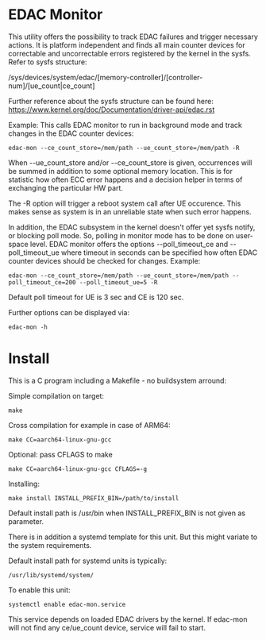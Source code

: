 # EDAC Monitor

This utility offers the possibility to track EDAC failures and trigger
necessary actions. It is platform independent and finds all
main counter devices for correctable and uncorrectable errors
registered by the kernel in the sysfs. Refer to sysfs structure:

/sys/devices/system/edac/[memory-controller]/[controller-num]/[ue_count|ce_count]

Further reference about the sysfs structure can be found here:
https://www.kernel.org/doc/Documentation/driver-api/edac.rst

Example:
This calls EDAC monitor to run in background mode and track changes in
the EDAC counter devices:

	edac-mon --ce_count_store=/mem/path --ue_count_store=/mem/path -R

When --ue_count_store and/or --ce_count_store is given, occurrences will be summed
in addition to some optional memory location. This is for statistic how often
ECC error happens and a decision helper in terms of exchanging the particular HW part.

The -R option will trigger a reboot system call after UE occurence. This makes
sense as system is in an unreliable state when such error happens.

In addition, the EDAC subsystem in the kernel doesn't offer yet sysfs notify, or blocking poll
mode. So, polling in monitor mode has to be done on user-space level.
EDAC monitor offers the options --poll_timeout_ce and --poll_timeout_ue where timeout
in seconds can be specified how often EDAC counter devices should be checked for
changes. Example:

	edac-mon --ce_count_store=/mem/path --ue_count_store=/mem/path --poll_timeout_ce=200 --poll_timeout_ue=5 -R

Default poll timeout for UE is 3 sec and CE is 120 sec.

Further options can be displayed via:

	edac-mon -h

# Install
This is a C program including a Makefile - no buildsystem arround:

Simple compilation on target:

	make

Cross compilation for example in case of ARM64:

	make CC=aarch64-linux-gnu-gcc

Optional: pass CFLAGS to make

	make CC=aarch64-linux-gnu-gcc CFLAGS=-g

Installing:

	make install INSTALL_PREFIX_BIN=/path/to/install

Default install path is /usr/bin when INSTALL_PREFIX_BIN is not given as parameter.

There is in addition a systemd template for this unit.
But this might variate to the system requirements.

Default install path for systemd units is typically:

	/usr/lib/systemd/system/

To enable this unit:

	systemctl enable edac-mon.service

This service depends on loaded EDAC drivers by the kernel. If edac-mon will not
find any ce/ue_count device, service will fail to start.
